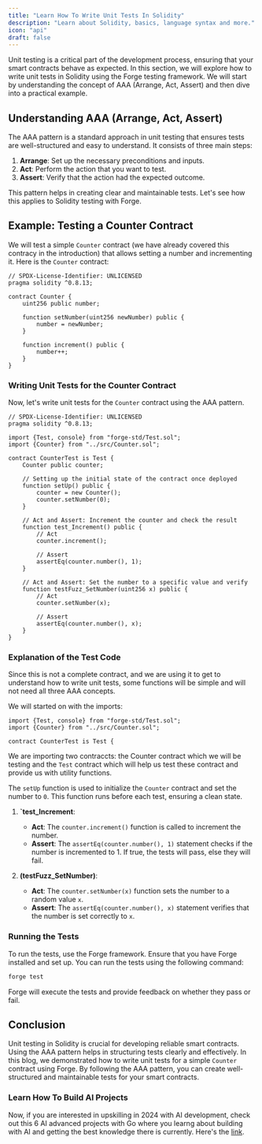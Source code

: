 ```yaml
---
title: "Learn How To Write Unit Tests In Solidity"
description: "Learn about Solidity, basics, language syntax and more."
icon: "api"
draft: false
---
```


Unit testing is a critical part of the development process, ensuring that your smart contracts behave as expected. In this section, we will explore how to write unit tests in Solidity using the Forge testing framework. We will start by understanding the concept of AAA (Arrange, Act, Assert) and then dive into a practical example.

## Understanding AAA (Arrange, Act, Assert)

The AAA pattern is a standard approach in unit testing that ensures tests are well-structured and easy to understand. It consists of three main steps:

1. **Arrange**: Set up the necessary preconditions and inputs.
2. **Act**: Perform the action that you want to test.
3. **Assert**: Verify that the action had the expected outcome.

This pattern helps in creating clear and maintainable tests. Let's see how this applies to Solidity testing with Forge.

## Example: Testing a Counter Contract

We will test a simple `Counter` contract (we have already covered this contracy in the introduction) that allows setting a number and incrementing it. Here is the `Counter` contract:

```solidity
// SPDX-License-Identifier: UNLICENSED
pragma solidity ^0.8.13;

contract Counter {
    uint256 public number;

    function setNumber(uint256 newNumber) public {
        number = newNumber;
    }

    function increment() public {
        number++;
    }
}
```

### Writing Unit Tests for the Counter Contract

Now, let's write unit tests for the `Counter` contract using the AAA pattern.

```solidity
// SPDX-License-Identifier: UNLICENSED
pragma solidity ^0.8.13;

import {Test, console} from "forge-std/Test.sol";
import {Counter} from "../src/Counter.sol";

contract CounterTest is Test {
    Counter public counter;

    // Setting up the initial state of the contract once deployed
    function setUp() public {
        counter = new Counter();
        counter.setNumber(0);
    }

    // Act and Assert: Increment the counter and check the result
    function test_Increment() public {
        // Act
        counter.increment();

        // Assert
        assertEq(counter.number(), 1);
    }

    // Act and Assert: Set the number to a specific value and verify
    function testFuzz_SetNumber(uint256 x) public {
        // Act
        counter.setNumber(x);

        // Assert
        assertEq(counter.number(), x);
    }
}
```

### Explanation of the Test Code

Since this is not a complete contract, and we are using it to get to understand how to write unit tests, some functions will be simple and will not need all three AAA concepts.

We will started on with the imports:
```solidity
import {Test, console} from "forge-std/Test.sol";
import {Counter} from "../src/Counter.sol";

contract CounterTest is Test {
```
We are importing two contraccts: the Counter contract which we will be testing and the `Test` contract which will help us test these contract and provide us with utility functions.

The `setUp` function is used to initialize the `Counter` contract and set the number to `0`. This function runs before each test, ensuring a clean state.

1. **`test_Increment**:
   - **Act**: The `counter.increment()` function is called to increment the number.
   - **Assert**: The `assertEq(counter.number(), 1)` statement checks if the number is incremented to 1. If true, the tests will pass, else they will fail.

2. **(testFuzz_SetNumber)**:
   - **Act**: The `counter.setNumber(x)` function sets the number to a random value `x`.
   - **Assert**: The `assertEq(counter.number(), x)` statement verifies that the number is set correctly to `x`.

### Running the Tests

To run the tests, use the Forge framework. Ensure that you have Forge installed and set up. You can run the tests using the following command:

```bash
forge test
```

Forge will execute the tests and provide feedback on whether they pass or fail.

## Conclusion

Unit testing in Solidity is crucial for developing reliable smart contracts. Using the AAA pattern helps in structuring tests clearly and effectively. In this blog, we demonstrated how to write unit tests for a simple `Counter` contract using Forge. By following the AAA pattern, you can create well-structured and maintainable tests for your smart contracts.

### Learn How To Build AI Projects

Now, if you are interested in upskilling in 2024 with AI development, check out this 6 AI advanced projects with Go where you learng about building with AI and getting the best knowledge there is currently. Here's the [link](https://akhilsharmatech.gumroad.com/l/zgxqq).